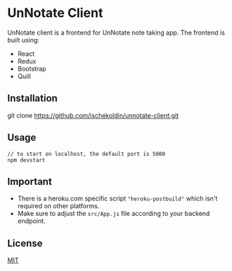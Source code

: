 # UnNotate Client

UnNotate client is a frontend for UnNotate note taking app. 
The frontend is built using:
 * React
 * Redux
 * Bootstrap
 * Quill 

## Installation

git clone https://github.com/ischekoldin/unnotate-client.git

## Usage

```
// to start on localhost, the default port is 5000
npm devstart 
```

## Important

 * There is a heroku.com specific script `"heroku-postbuild"` which isn't required on other platforms. 
 * Make sure to adjust the `src/App.js` file according to your backend endpoint.



## License
[MIT](https://choosealicense.com/licenses/mit/)